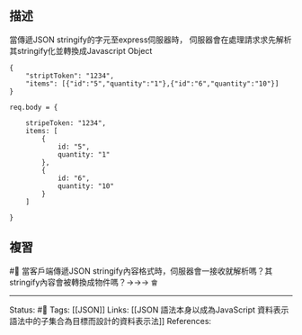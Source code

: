 

## 描述
當傳遞JSON stringify的字元至express伺服器時， 伺服器會在處理請求求先解析其stringify化並轉換成Javascript Object

```
{
	"striptToken": "1234",
	"items": [{"id":"5","quantity":"1"},{"id":"6","quantity":"10"}]
}
```


```
req.body = {

	stripeToken: "1234",
	items: [
		{
			id: "5",
			quantity: "1"
		},
		{
			id: "6",
			quantity: "10"
		}
	]

}
```

## 複習
#🧠 當客戶端傳遞JSON stringify內容格式時，伺服器會一接收就解析嗎？其stringify內容會被轉換成物件嗎？->->-> `會`
<!--SR:!2022-08-13,25,250-->

---
Status: #🌱 
Tags:
[[JSON]]
Links:
[[JSON 語法本身以成為JavaScript 資料表示語法中的子集合為目標而設計的資料表示法]]
References:
